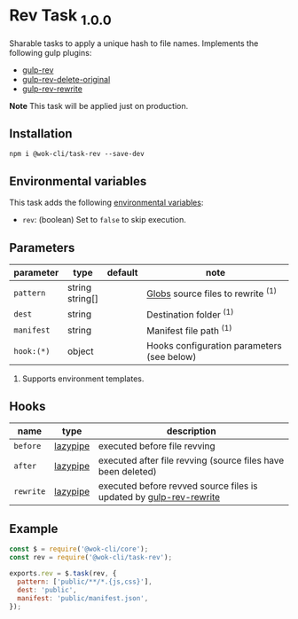 # Rev Task <sub>1.0.0<sub>

Sharable tasks to apply a unique hash to file names. Implements the following gulp plugins:

- [gulp-rev](https://www.npmjs.com/package/gulp-rev)
- [gulp-rev-delete-original](https://www.npmjs.com/package/gulp-rev-delete-original)
- [gulp-rev-rewrite](https://www.npmjs.com/package/gulp-rev-rewrite)

**Note** This task will be applied just on production.

## Installation

```
npm i @wok-cli/task-rev --save-dev
```

## Environmental variables

This task adds the following [environmental variables](packages/core/configuration#env):

- `rev`: (boolean) Set to `false` to skip execution.

## Parameters

| parameter  | type               | default | note                                              |
| ---------- | ------------------ | ------- | ------------------------------------------------- |
| `pattern`  | string<br>string[] |         | [Globs][1] source files to rewrite <sup>(1)</sup> |
| `dest`     | string             |         | Destination folder <sup>(1)</sup>                 |
| `manifest` | string             |         | Manifest file path <sup>(1)</sup>                 |
| `hook:(*)` | object             |         | Hooks configuration parameters (see below)        |

1. Supports environment templates.

[1]: https://gulpjs.com/docs/en/api/concepts#globs

## Hooks

| name      | type          | description                                                             |
| --------- | ------------- | ----------------------------------------------------------------------- |
| `before`  | [lazypipe][1] | executed before file revving                                            |
| `after`   | [lazypipe][1] | executed after file revving (source files have been deleted)            |
| `rewrite` | [lazypipe][1] | executed before revved source files is updated by [gulp-rev-rewrite][2] |

[1]: https://github.com/OverZealous/lazypipe
[2]: https://www.npmjs.com/package/gulp-rev-rewrite

## Example

```js
const $ = require('@wok-cli/core');
const rev = require('@wok-cli/task-rev');

exports.rev = $.task(rev, {
  pattern: ['public/**/*.{js,css}'],
  dest: 'public',
  manifest: 'public/manifest.json',
});
```
